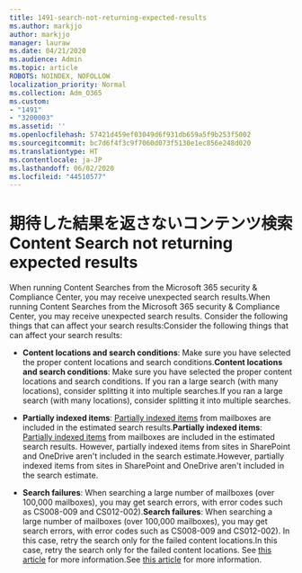 ```yaml
---
title: 1491-search-not-returning-expected-results
ms.author: markjjo
author: markjjo
manager: lauraw
ms.date: 04/21/2020
ms.audience: Admin
ms.topic: article
ROBOTS: NOINDEX, NOFOLLOW
localization_priority: Normal
ms.collection: Adm_O365
ms.custom:
- "1491"
- "3200003"
ms.assetid: ''
ms.openlocfilehash: 57421d459ef03049d6f931db659a5f9b253f5002
ms.sourcegitcommit: bc7d6f4f3c9f7060d073f5130e1ec856e248d020
ms.translationtype: HT
ms.contentlocale: ja-JP
ms.lasthandoff: 06/02/2020
ms.locfileid: "44510577"
---
```

# <a name="content-search-not-returning-expected-results"></a><span data-ttu-id="b9c93-102">期待した結果を返さないコンテンツ検索</span><span class="sxs-lookup"><span data-stu-id="b9c93-102">Content Search not returning expected results</span></span>

<span data-ttu-id="b9c93-103">When running Content Searches from the Microsoft 365 security & Compliance Center, you may receive unexpected search results.</span><span class="sxs-lookup"><span data-stu-id="b9c93-103">When running Content Searches from the Microsoft 365 security & Compliance Center, you may receive unexpected search results.</span></span> <span data-ttu-id="b9c93-104">Consider the following things that can affect your search results:</span><span class="sxs-lookup"><span data-stu-id="b9c93-104">Consider the following things that can affect your search results:</span></span>

- <span data-ttu-id="b9c93-105">**Content locations and search conditions**: Make sure you have selected the proper content locations and search conditions.</span><span class="sxs-lookup"><span data-stu-id="b9c93-105">**Content locations and search conditions**: Make sure you have selected the proper content locations and search conditions.</span></span> <span data-ttu-id="b9c93-106">If you ran a large search (with many locations), consider splitting it into multiple searches.</span><span class="sxs-lookup"><span data-stu-id="b9c93-106">If you ran a large search (with many locations), consider splitting it into multiple searches.</span></span>

- <span data-ttu-id="b9c93-107">**Partially indexed items**:  [Partially indexed items](https://docs.microsoft.com/microsoft-365/compliance/partially-indexed-items-in-content-search) from mailboxes are included in the estimated search results.</span><span class="sxs-lookup"><span data-stu-id="b9c93-107">**Partially indexed items**:  [Partially indexed items](https://docs.microsoft.com/microsoft-365/compliance/partially-indexed-items-in-content-search) from mailboxes are included in the estimated search results.</span></span> <span data-ttu-id="b9c93-108">However, partially indexed items from sites in SharePoint and OneDrive aren't included in the search estimate.</span><span class="sxs-lookup"><span data-stu-id="b9c93-108">However, partially indexed items from sites in SharePoint and OneDrive aren't included in the search estimate.</span></span>

- <span data-ttu-id="b9c93-109">**Search failures**: When searching a large number of mailboxes (over 100,000 mailboxes), you may get search errors, with error codes such as CS008-009 and CS012-002).</span><span class="sxs-lookup"><span data-stu-id="b9c93-109">**Search failures**: When searching a large number of mailboxes (over 100,000 mailboxes), you may get search errors, with error codes such as CS008-009 and CS012-002).</span></span> <span data-ttu-id="b9c93-110">In this case, retry the search only for the failed content locations.</span><span class="sxs-lookup"><span data-stu-id="b9c93-110">In this case, retry the search only for the failed content locations.</span></span> <span data-ttu-id="b9c93-111">See  [this article](https://docs.microsoft.com/microsoft-365/compliance/retry-failed-content-search) for more information.</span><span class="sxs-lookup"><span data-stu-id="b9c93-111">See  [this article](https://docs.microsoft.com/microsoft-365/compliance/retry-failed-content-search) for more information.</span></span>
